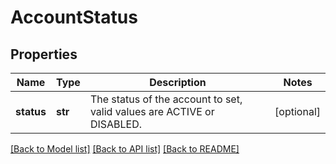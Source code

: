 # AccountStatus

## Properties
Name | Type | Description | Notes
------------ | ------------- | ------------- | -------------
**status** | **str** | The status of the account to set, valid values are ACTIVE or DISABLED. | [optional] 

[[Back to Model list]](../README.md#documentation-for-models) [[Back to API list]](../README.md#documentation-for-api-endpoints) [[Back to README]](../README.md)


